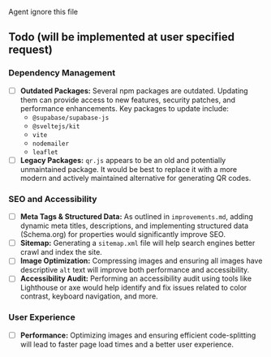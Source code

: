 Agent ignore this file

## Todo (will be implemented at user specified request)

### Dependency Management

- [ ] **Outdated Packages:** Several npm packages are outdated. Updating them can provide access to new features, security patches, and performance enhancements. Key packages to update include:
  - `@supabase/supabase-js`
  - `@sveltejs/kit`
  - `vite`
  - `nodemailer`
  - `leaflet`
- [ ] **Legacy Packages:** `qr.js` appears to be an old and potentially unmaintained package. It would be best to replace it with a more modern and actively maintained alternative for generating QR codes.

### SEO and Accessibility

- [ ] **Meta Tags & Structured Data:** As outlined in `improvements.md`, adding dynamic meta titles, descriptions, and implementing structured data (Schema.org) for properties would significantly improve SEO.
- [ ] **Sitemap:** Generating a `sitemap.xml` file will help search engines better crawl and index the site.
- [ ] **Image Optimization:** Compressing images and ensuring all images have descriptive `alt` text will improve both performance and accessibility.
- [ ] **Accessibility Audit:** Performing an accessibility audit using tools like Lighthouse or axe would help identify and fix issues related to color contrast, keyboard navigation, and more.

### User Experience

- [ ] **Performance:** Optimizing images and ensuring efficient code-splitting will lead to faster page load times and a better user experience.
